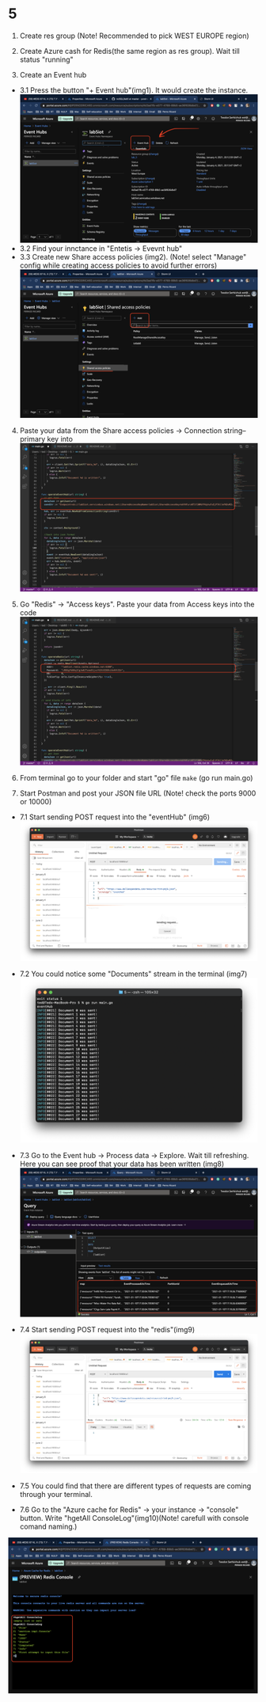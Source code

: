 # 5
1. Create res group (Note! Recommended to pick WEST EUROPE region)

2. Create Azure cash for Redis(the same region as res group). Wait till status "running"

3. Create an Event hub  
 * 3.1 Press the button "+ Event hub"(img1). It would create the instance.
 ![ssh-hd-insight](../5/img/1.png)
 * 3.2 Find your innctance in "Entetis -> Evevnt hub" 
 * 3.3 Create new Share access policies (img2). (Note! select "Manage" config while creating access policies to avoid further errors)
 ![ssh-hd-insight](../5/img/2.png)

4. Paste your data from the Share access policies -> Connection string–primary key into 
![ssh-hd-insight](../5/img/3.png)

5. Go "Redis" -> "Access keys". Paste your data from Access keys into the code 
![ssh-hd-insight](../5/img/4.png)

6. From terminal go to your folder and start "go" file ```make``` (go run main.go)


7. Start Postman and post your JSON file URL (Note! check the ports 9000 or 10000)
* 7.1 Start sending POST request into the "eventHub" (img6)
![ssh-hd-insight](../5/img/6.png)

* 7.2 You could notice some "Documents" stream in the terminal (img7)
![ssh-hd-insight](../5/img/7.png)

*  7.3 Go to the Event hub -> Process data -> Explore. Wait till refreshing. Here you can see proof that your data has been written (img8)
![ssh-hd-insight](../5/img/8.png)

*  7.4 Start sending POST request into the "redis"(img9)
![ssh-hd-insight](../5/img/9.png)

*  7.5 You could find that there are different types of requests are coming through your terminal.
*  7.6 Go to the "Azure cache for Redis" -> your instance -> "console" button. Write "hgetAll ConsoleLog"(img10)(Note! carefull with console comand naming.)

![ssh-hd-insight](../5/img/10.png)
